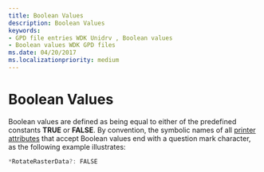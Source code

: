 ```yaml
---
title: Boolean Values
description: Boolean Values
keywords:
- GPD file entries WDK Unidrv , Boolean values
- Boolean values WDK GPD files
ms.date: 04/20/2017
ms.localizationpriority: medium
---
```


# Boolean Values





Boolean values are defined as being equal to either of the predefined constants **TRUE** or **FALSE**. By convention, the symbolic names of all [printer attributes](printer-attributes.md) that accept Boolean values end with a question mark character, as the following example illustrates:

```cpp
*RotateRasterData?: FALSE
```

 

 




